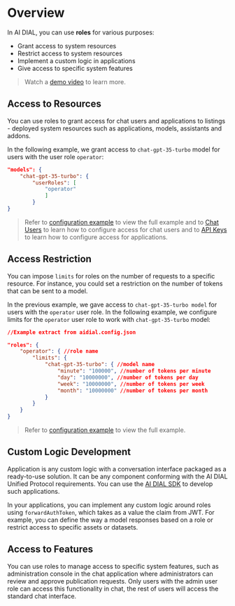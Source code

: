 # Overview

In AI DIAL, you can use **roles** for various purposes:

* Grant access to system resources
* Restrict access to system resources
* Implement a custom logic in applications
* Give access to specific system features

> Watch a [demo video](/docs/video%20demos/demos/3.dial-roles-and-rate-limits.md) to learn more.

## Access to Resources

You can use roles to grant access for chat users and applications to listings - deployed system resources such as applications, models, assistants and addons. 

In the following example, we grant access to `chat-gpt-35-turbo` model for users with the user role `operator`:

```Json
"models": {
    "chat-gpt-35-turbo": {
        "userRoles": [
            "operator"
            ]
        }
}
```

> Refer to [configuration example](https://github.com/epam/ai-dial-core/blob/development/sample/aidial.config.json) to view the full example and to [Chat Users](/docs/Roles%20and%20Access%20Control/2.chat-users.md) to learn how to configure access for chat users and to [API Keys](/docs/Roles%20and%20Access%20Control/3.API%20Keys.md) to learn how to configure access for applications.

## Access Restriction

You can impose `limits` for roles on the number of requests to a specific resource. For instance, you could set a restriction on the number of tokens that can be sent to a model.

In the previous example, we gave access to `chat-gpt-35-turbo model` for users with the `operator` user role. In the following example, we configure limits for the `operator` user role to work with `chat-gpt-35-turbo` model:

```Json
//Example extract from aidial.config.json

"roles": {
    "operator": { //role name
        "limits": {
            "chat-gpt-35-turbo": { //model name
                "minute": "100000", //number of tokens per minute
                "day": "10000000", //number of tokens per day
                "week": "10000000", //number of tokens per week
                "month": "10000000" //number of tokens per month
            }
        }
    }
}
```

> Refer to [configuration example](https://github.com/epam/ai-dial-core/blob/development/sample/aidial.config.json) to view the full example.

## Custom Logic Development 

Application is any custom logic with a conversation interface packaged as a ready-to-use solution. It can be any component conforming with the AI DIAL Unified Protocol requirements. You can use the [AI DIAL SDK](https://github.com/epam/ai-dial-sdk) to develop such applications.

In your applications, you can implement any custom logic around roles using `forwardAuthToken`, which takes as a value the claim from JWT. For example, you can define the way a model responses based on a role or restrict access to specific assets or datasets. 

## Access to Features

You can use roles to manage access to specific system features, such as administration console in the chat application where administrators can review and approve publication requests. Only users with the admin user role can access this functionality in chat, the rest of users will access the standard chat interface.



